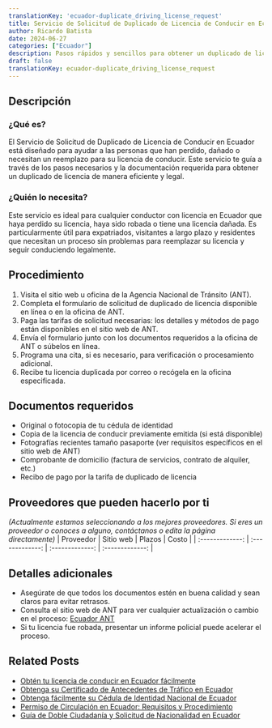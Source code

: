```yaml
---
translationKey: 'ecuador-duplicate_driving_license_request'
title: Servicio de Solicitud de Duplicado de Licencia de Conducir en Ecuador
author: Ricardo Batista
date: 2024-06-27
categories: ["Ecuador"]
description: Pasos rápidos y sencillos para obtener un duplicado de licencia de conducir en Ecuador. Ideal para licencias perdidas o dañadas. ¡Comienza tu proceso ahora!
draft: false
translationKey: ecuador-duplicate_driving_license_request
---
```


## Descripción
### ¿Qué es?
El Servicio de Solicitud de Duplicado de Licencia de Conducir en Ecuador está diseñado para ayudar a las personas que han perdido, dañado o necesitan un reemplazo para su licencia de conducir. Este servicio te guía a través de los pasos necesarios y la documentación requerida para obtener un duplicado de licencia de manera eficiente y legal.

### ¿Quién lo necesita?
Este servicio es ideal para cualquier conductor con licencia en Ecuador que haya perdido su licencia, haya sido robada o tiene una licencia dañada. Es particularmente útil para expatriados, visitantes a largo plazo y residentes que necesitan un proceso sin problemas para reemplazar su licencia y seguir conduciendo legalmente.

## Procedimiento

1. Visita el sitio web u oficina de la Agencia Nacional de Tránsito (ANT).
2. Completa el formulario de solicitud de duplicado de licencia disponible en línea o en la oficina de ANT.
3. Paga las tarifas de solicitud necesarias: los detalles y métodos de pago están disponibles en el sitio web de ANT.
4. Envía el formulario junto con los documentos requeridos a la oficina de ANT o súbelos en línea.
5. Programa una cita, si es necesario, para verificación o procesamiento adicional.
6. Recibe tu licencia duplicada por correo o recógela en la oficina especificada.

## Documentos requeridos

- Original o fotocopia de tu cédula de identidad
- Copia de la licencia de conducir previamente emitida (si está disponible)
- Fotografías recientes tamaño pasaporte (ver requisitos específicos en el sitio web de ANT)
- Comprobante de domicilio (factura de servicios, contrato de alquiler, etc.)
- Recibo de pago por la tarifa de duplicado de licencia

## Proveedores que pueden hacerlo por ti
_(Actualmente estamos seleccionando a los mejores proveedores. Si eres un proveedor o conoces a alguno, contáctanos o edita la página directamente)_
| Proveedor        |     Sitio web     |     Plazos    |       Costo      |
| :-------------: | :-------------: |  :-------------: | :-------------: |

## Detalles adicionales

- Asegúrate de que todos los documentos estén en buena calidad y sean claros para evitar retrasos.
- Consulta el sitio web de ANT para ver cualquier actualización o cambio en el proceso: [Ecuador ANT](https://www.ant.gob.ec)
- Si tu licencia fue robada, presentar un informe policial puede acelerar el proceso.


## Related Posts

- [Obtén tu licencia de conducir en Ecuador fácilmente](https://tramitit.com/es/guides/ecuador/licencia_de_conducir/)
- [Obtenga su Certificado de Antecedentes de Tráfico en Ecuador](https://tramitit.com/es/guides/ecuador/certificado_de_antecedentes_de_tránsito/)
- [Obtenga fácilmente su Cédula de Identidad Nacional de Ecuador](https://tramitit.com/es/guides/ecuador/cédula_de_identidad/)
- [Permiso de Circulación en Ecuador: Requisitos y Procedimiento](https://tramitit.com/es/guides/ecuador/permiso_de_circulación/)
- [Guía de Doble Ciudadanía y Solicitud de Nacionalidad en Ecuador](https://tramitit.com/es/guides/ecuador/solicitud_de_nacionalidad/)